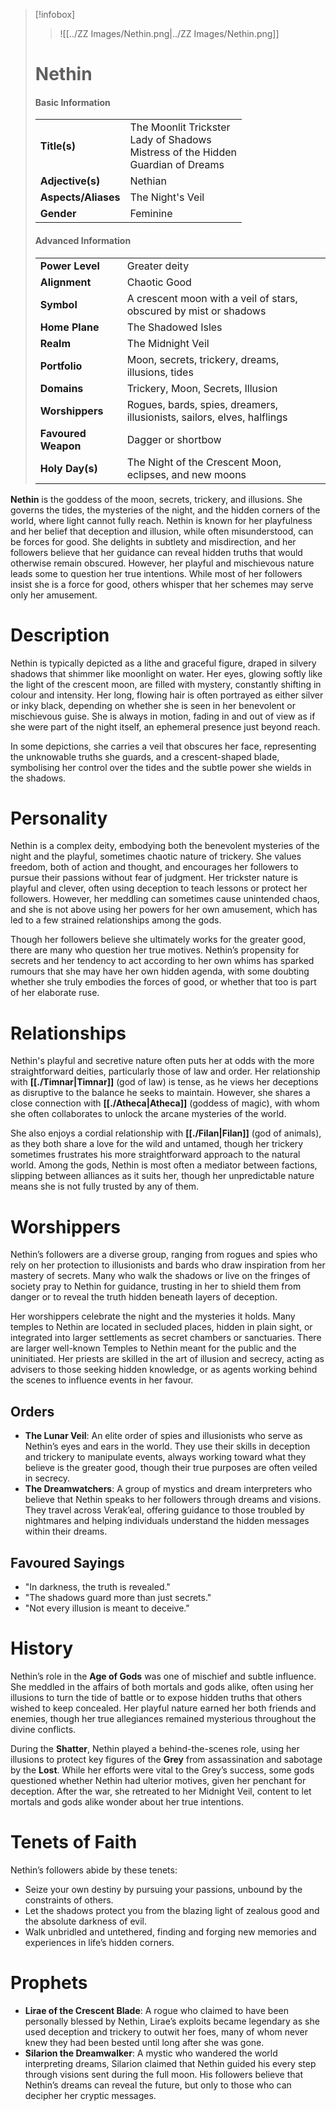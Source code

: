 > [!infobox]
> > ![[../ZZ Images/Nethin.png|../ZZ Images/Nethin.png]]  
> # Nethin
> #### Basic Information
> |  |   |
> |---|---|
> | **Title(s)** | The Moonlit Trickster<br>Lady of Shadows<br>Mistress of the Hidden<br>Guardian of Dreams |
> | **Adjective(s)** | Nethian |
> | **Aspects/Aliases** | The Night's Veil |
> | **Gender** | Feminine |
> 
> #### Advanced Information
> |  |  | 
> | --- | --- |
> | **Power Level** | Greater deity |
> | **Alignment** | Chaotic Good |
> | **Symbol** | A crescent moon with a veil of stars, obscured by mist or shadows |
> | **Home Plane** | The Shadowed Isles |
> | **Realm** | The Midnight Veil |
> | **Portfolio** | Moon, secrets, trickery, dreams, illusions, tides |
> | **Domains** | Trickery, Moon, Secrets, Illusion |
> | **Worshippers** | Rogues, bards, spies, dreamers, illusionists, sailors, elves, halflings |
> | **Favoured Weapon** | Dagger or shortbow |
> | **Holy Day(s)** | The Night of the Crescent Moon, eclipses, and new moons |

**Nethin** is the goddess of the moon, secrets, trickery, and illusions. She governs the tides, the mysteries of the night, and the hidden corners of the world, where light cannot fully reach. Nethin is known for her playfulness and her belief that deception and illusion, while often misunderstood, can be forces for good. She delights in subtlety and misdirection, and her followers believe that her guidance can reveal hidden truths that would otherwise remain obscured. However, her playful and mischievous nature leads some to question her true intentions. While most of her followers insist she is a force for good, others whisper that her schemes may serve only her amusement.

# Description
Nethin is typically depicted as a lithe and graceful figure, draped in silvery shadows that shimmer like moonlight on water. Her eyes, glowing softly like the light of the crescent moon, are filled with mystery, constantly shifting in colour and intensity. Her long, flowing hair is often portrayed as either silver or inky black, depending on whether she is seen in her benevolent or mischievous guise. She is always in motion, fading in and out of view as if she were part of the night itself, an ephemeral presence just beyond reach.

In some depictions, she carries a veil that obscures her face, representing the unknowable truths she guards, and a crescent-shaped blade, symbolising her control over the tides and the subtle power she wields in the shadows.

# Personality
Nethin is a complex deity, embodying both the benevolent mysteries of the night and the playful, sometimes chaotic nature of trickery. She values freedom, both of action and thought, and encourages her followers to pursue their passions without fear of judgment. Her trickster nature is playful and clever, often using deception to teach lessons or protect her followers. However, her meddling can sometimes cause unintended chaos, and she is not above using her powers for her own amusement, which has led to a few strained relationships among the gods.

Though her followers believe she ultimately works for the greater good, there are many who question her true motives. Nethin’s propensity for secrets and her tendency to act according to her own whims has sparked rumours that she may have her own hidden agenda, with some doubting whether she truly embodies the forces of good, or whether that too is part of her elaborate ruse.

# Relationships
Nethin's playful and secretive nature often puts her at odds with the more straightforward deities, particularly those of law and order. Her relationship with **[[./Timnar|Timnar]]** (god of law) is tense, as he views her deceptions as disruptive to the balance he seeks to maintain. However, she shares a close connection with **[[./Atheca|Atheca]]** (goddess of magic), with whom she often collaborates to unlock the arcane mysteries of the world.

She also enjoys a cordial relationship with **[[./Filan|Filan]]** (god of animals), as they both share a love for the wild and untamed, though her trickery sometimes frustrates his more straightforward approach to the natural world. Among the gods, Nethin is most often a mediator between factions, slipping between alliances as it suits her, though her unpredictable nature means she is not fully trusted by any of them.

# Worshippers
Nethin’s followers are a diverse group, ranging from rogues and spies who rely on her protection to illusionists and bards who draw inspiration from her mastery of secrets. Many who walk the shadows or live on the fringes of society pray to Nethin for guidance, trusting in her to shield them from danger or to reveal the truth hidden beneath layers of deception.

Her worshippers celebrate the night and the mysteries it holds. Many temples to Nethin are located in secluded places, hidden in plain sight, or integrated into larger settlements as secret chambers or sanctuaries. There are larger well-known Temples to Nethin meant for the public and the uninitiated. Her priests are skilled in the art of illusion and secrecy, acting as advisers to those seeking hidden knowledge, or as agents working behind the scenes to influence events in her favour.

## Orders
- **The Lunar Veil**: An elite order of spies and illusionists who serve as Nethin’s eyes and ears in the world. They use their skills in deception and trickery to manipulate events, always working toward what they believe is the greater good, though their true purposes are often veiled in secrecy.
- **The Dreamwatchers**: A group of mystics and dream interpreters who believe that Nethin speaks to her followers through dreams and visions. They travel across Verak’eal, offering guidance to those troubled by nightmares and helping individuals understand the hidden messages within their dreams.

## Favoured Sayings
- "In darkness, the truth is revealed."
- "The shadows guard more than just secrets."
- "Not every illusion is meant to deceive."

# History
Nethin’s role in the **Age of Gods** was one of mischief and subtle influence. She meddled in the affairs of both mortals and gods alike, often using her illusions to turn the tide of battle or to expose hidden truths that others wished to keep concealed. Her playful nature earned her both friends and enemies, though her true allegiances remained mysterious throughout the divine conflicts. 

During the **Shatter**, Nethin played a behind-the-scenes role, using her illusions to protect key figures of the **Grey** from assassination and sabotage by the **Lost**. While her efforts were vital to the Grey’s success, some gods questioned whether Nethin had ulterior motives, given her penchant for deception. After the war, she retreated to her Midnight Veil, content to let mortals and gods alike wonder about her true intentions.

# Tenets of Faith
Nethin’s followers abide by these tenets:
- Seize your own destiny by pursuing your passions, unbound by the constraints of others.
- Let the shadows protect you from the blazing light of zealous good and the absolute darkness of evil.
- Walk unbridled and untethered, finding and forging new memories and experiences in life’s hidden corners.

# Prophets
- **Lirae of the Crescent Blade**: A rogue who claimed to have been personally blessed by Nethin, Lirae’s exploits became legendary as she used deception and trickery to outwit her foes, many of whom never knew they had been bested until long after she was gone.
- **Silarion the Dreamwalker**: A mystic who wandered the world interpreting dreams, Silarion claimed that Nethin guided his every step through visions sent during the full moon. His followers believe that Nethin’s dreams can reveal the future, but only to those who can decipher her cryptic messages.